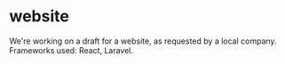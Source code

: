 # website

We're working on a draft for a website, as requested by a local company. 
Frameworks used: React, Laravel.
